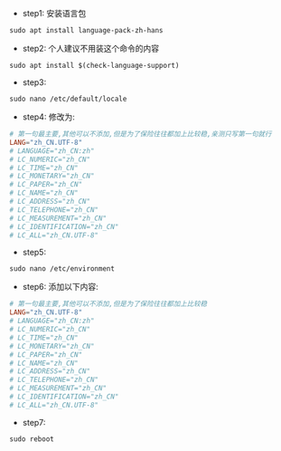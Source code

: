 - step1: 安装语言包

```shell
sudo apt install language-pack-zh-hans
```

- step2: 个人建议不用装这个命令的内容

```shell
sudo apt install $(check-language-support)
```

- step3:

```shell
sudo nano /etc/default/locale
```

- step4: 修改为:

```conf
# 第一句最主要,其他可以不添加,但是为了保险往往都加上比较稳,亲测只写第一句就行
LANG="zh_CN.UTF-8"
# LANGUAGE="zh_CN:zh"
# LC_NUMERIC="zh_CN"
# LC_TIME="zh_CN"
# LC_MONETARY="zh_CN"
# LC_PAPER="zh_CN"
# LC_NAME="zh_CN"
# LC_ADDRESS="zh_CN"
# LC_TELEPHONE="zh_CN"
# LC_MEASUREMENT="zh_CN"
# LC_IDENTIFICATION="zh_CN"
# LC_ALL="zh_CN.UTF-8"
```

- step5:

```shell
sudo nano /etc/environment
```

- step6: 添加以下内容:

```conf
# 第一句最主要,其他可以不添加,但是为了保险往往都加上比较稳
LANG="zh_CN.UTF-8"
# LANGUAGE="zh_CN:zh"
# LC_NUMERIC="zh_CN"
# LC_TIME="zh_CN"
# LC_MONETARY="zh_CN"
# LC_PAPER="zh_CN"
# LC_NAME="zh_CN"
# LC_ADDRESS="zh_CN"
# LC_TELEPHONE="zh_CN"
# LC_MEASUREMENT="zh_CN"
# LC_IDENTIFICATION="zh_CN"
# LC_ALL="zh_CN.UTF-8"
```

- step7:

```shell
sudo reboot
```
